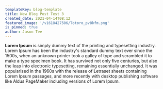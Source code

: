 ```yaml
---
templateKey: blog-template
title: New Blog Post Test 3
created_date: 2021-04-14T08:12
featured_image: '/v1618427506/Totoro_pv8kfm.png'
is_pinned: true
author: Jason Tee
---
```


**Lorem Ipsum** is simply dummy text of the printing and typesetting industry. Lorem Ipsum has been the industry's standard dummy text ever since the 1500s, when an unknown printer took a galley of type and scrambled it to make a type specimen book. It has survived not only five centuries, but also the leap into electronic typesetting, remaining essentially unchanged. It was popularised in the 1960s with the release of Letraset sheets containing Lorem Ipsum passages, and more recently with desktop publishing software like Aldus PageMaker including versions of Lorem Ipsum.
